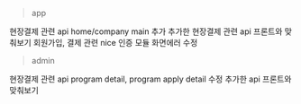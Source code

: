 


>app

현장결제 관련 api home/company main 추가
추가한 현장결제 관련 api 프론트와 맞춰보기
회원가입, 결제 관련 nice 인증 모듈 화면에러 수정

>admin

현장결제 관련 api program detail, program apply detail 수정
추가한 api 프론트와 맞춰보기
